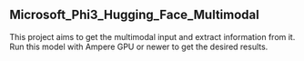 ## Microsoft_Phi3_Hugging_Face_Multimodal
This project aims to get the multimodal input and extract information from it.
Run this model with Ampere GPU or newer to get the desired results.
